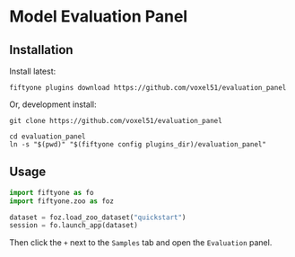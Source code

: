 # Model Evaluation Panel

## Installation

Install latest:

```shell
fiftyone plugins download https://github.com/voxel51/evaluation_panel
```

Or, development install:

```shell
git clone https://github.com/voxel51/evaluation_panel

cd evaluation_panel
ln -s "$(pwd)" "$(fiftyone config plugins_dir)/evaluation_panel"
```

## Usage

```py
import fiftyone as fo
import fiftyone.zoo as foz

dataset = foz.load_zoo_dataset("quickstart")
session = fo.launch_app(dataset)
```

Then click the `+` next to the `Samples` tab and open the `Evaluation` panel.
